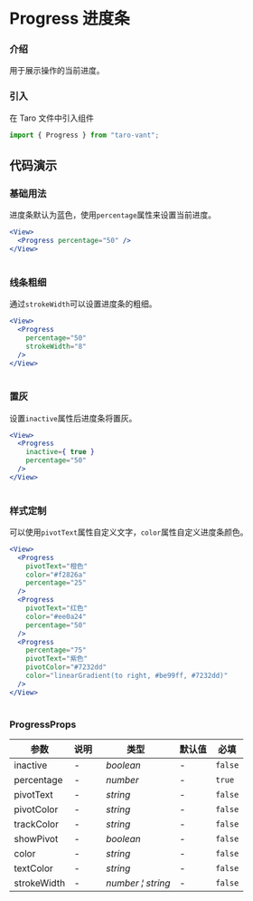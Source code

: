 # Progress 进度条

### 介绍

用于展示操作的当前进度。

### 引入

在 Taro 文件中引入组件

```js
import { Progress } from "taro-vant"; 
```

## 代码演示

### 基础用法

进度条默认为蓝色，使用`percentage`属性来设置当前进度。

```jsx
<View>
  <Progress percentage="50" />
</View>
 
```

### 线条粗细

通过`strokeWidth`可以设置进度条的粗细。

```jsx
<View>
  <Progress
    percentage="50"
    strokeWidth="8"
  />
</View>
 
```

### 置灰

设置`inactive`属性后进度条将置灰。

```jsx
<View>
  <Progress
    inactive={ true }
    percentage="50"
  />
</View>
 
```

### 样式定制

可以使用`pivotText`属性自定义文字，`color`属性自定义进度条颜色。

```jsx
<View>
  <Progress
    pivotText="橙色"
    color="#f2826a"
    percentage="25"
  />
  <Progress
    pivotText="红色"
    color="#ee0a24"
    percentage="50"
  />
  <Progress
    percentage="75"
    pivotText="紫色"
    pivotColor="#7232dd"
    color="linearGradient(to right, #be99ff, #7232dd)"
  />
</View>
 
```
### ProgressProps
| 参数 | 说明 | 类型 | 默认值 | 必填 |
| --- | --- | --- | --- | --- |
| inactive | - | _&nbsp;&nbsp;boolean<br/>_ | - | `false` |
| percentage | - | _&nbsp;&nbsp;number<br/>_ | - | `true` |
| pivotText | - | _&nbsp;&nbsp;string<br/>_ | - | `false` |
| pivotColor | - | _&nbsp;&nbsp;string<br/>_ | - | `false` |
| trackColor | - | _&nbsp;&nbsp;string<br/>_ | - | `false` |
| showPivot | - | _&nbsp;&nbsp;boolean<br/>_ | - | `false` |
| color | - | _&nbsp;&nbsp;string<br/>_ | - | `false` |
| textColor | - | _&nbsp;&nbsp;string<br/>_ | - | `false` |
| strokeWidth | - | _&nbsp;&nbsp;number&nbsp;&brvbar;&nbsp;string<br/>_ | - | `false` |

